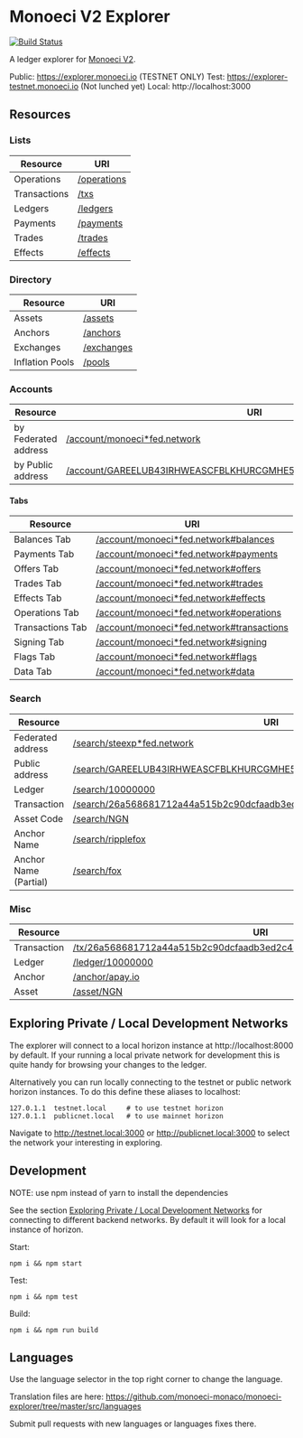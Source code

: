 # Monoeci V2 Explorer

[![Build Status](https://travis-ci.org/monoeci-monaco/monoeci-explorer.svg?branch=master)](https://travis-ci.org/monoeci-monaco/monoeci-explorer)

A ledger explorer for [Monoeci V2](https://www.monoeci.io).

Public: https://explorer.monoeci.io (TESTNET ONLY)
Test: https://explorer-testnet.monoeci.io (Not lunched yet)
Local: http://localhost:3000

## Resources

### Lists

| Resource     | URI                                          |
| ------------ | -------------------------------------------- |
| Operations   | [/operations](https://explorer.monoeci.io/operations) |
| Transactions | [/txs](https://explorer.monoeci.io/txs)               |
| Ledgers      | [/ledgers](https://explorer.monoeci.io/ledgers)       |
| Payments     | [/payments](https://explorer.monoeci.io/payments)     |
| Trades       | [/trades](https://explorer.monoeci.io/trades)         |
| Effects      | [/effects](https://explorer.monoeci.io/effects)       |

### Directory

| Resource        | URI                                        |
| --------------- | ------------------------------------------ |
| Assets          | [/assets](https://explorer.monoeci.io/assets)       |
| Anchors         | [/anchors](https://explorer.monoeci.io/anchors)     |
| Exchanges       | [/exchanges](https://explorer.monoeci.io/exchanges) |
| Inflation Pools | [/pools](https://explorer.monoeci.io/pools)         |

### Accounts

| Resource             | URI                                                                                                                                                      |
| -------------------- | -------------------------------------------------------------------------------------------------------------------------------------------------------- |
| by Federated address | [/account/monoeci\*fed.network](https://explorer.monoeci.io/account/monoeci*fed.network)                                                                          |
| by Public address    | [/account/GAREELUB43IRHWEASCFBLKHURCGMHE5IF6XSE7EXDLACYHGRHM43RFOX](https://explorer.monoeci.io/account/GAREELUB43IRHWEASCFBLKHURCGMHE5IF6XSE7EXDLACYHGRHM43RFOX) |

#### Tabs

| Resource         | URI                                                                                                       |
| ---------------- | --------------------------------------------------------------------------------------------------------- |
| Balances Tab     | [/account/monoeci\*fed.network#balances](https://explorer.monoeci.io/account/monoeci*fed.network#balances)         |
| Payments Tab     | [/account/monoeci\*fed.network#payments](https://explorer.monoeci.io/account/monoeci*fed.network#payments)         |
| Offers Tab       | [/account/monoeci\*fed.network#offers](https://explorer.monoeci.io/account/monoeci*fed.network#offers)             |
| Trades Tab       | [/account/monoeci\*fed.network#trades](https://explorer.monoeci.io/account/monoeci*fed.network#trades)             |
| Effects Tab      | [/account/monoeci\*fed.network#effects](https://explorer.monoeci.io/account/monoeci*fed.network#effects)           |
| Operations Tab   | [/account/monoeci\*fed.network#operations](https://explorer.monoeci.io/account/monoeci*fed.network#operations)     |
| Transactions Tab | [/account/monoeci\*fed.network#transactions](https://explorer.monoeci.io/account/monoeci*fed.network#transactions) |
| Signing Tab      | [/account/monoeci\*fed.network#signing](https://explorer.monoeci.io/account/monoeci*fed.network#signing)           |
| Flags Tab        | [/account/monoeci\*fed.network#flags](https://explorer.monoeci.io/account/monoeci*fed.network#flags)               |
| Data Tab         | [/account/monoeci\*fed.network#data](https://explorer.monoeci.io/account/monoeci*fed.network#data)                  |

### Search

| Resource              | URI                                                                                                                                                                    |
| --------------------- | ---------------------------------------------------------------------------------------------------------------------------------------------------------------------- |
| Federated address     | [/search/steexp\*fed.network](https://explorer.monoeci.io/search/steexp*fed.network)                                                                                            |
| Public address        | [/search/GAREELUB43IRHWEASCFBLKHURCGMHE5IF6XSE7EXDLACYHGRHM43RFOX](https://explorer.monoeci.io/search/GAREELUB43IRHWEASCFBLKHURCGMHE5IF6XSE7EXDLACYHGRHM43RFOX)                 |
| Ledger                | [/search/10000000](https://explorer.monoeci.io/search/10000000)                                                                                                                 |
| Transaction           | [/search/26a568681712a44a515b2c90dcfaadb3ed2c40dc60254638407937bee4767071](https://explorer.monoeci.io/search/26a568681712a44a515b2c90dcfaadb3ed2c40dc60254638407937bee4767071) |
| Asset Code            | [/search/NGN](https://explorer.monoeci.io/search/NGN)                                                                                                                           |
| Anchor Name           | [/search/ripplefox](https://explorer.monoeci.io/search/ripplefox)                                                                                                               |
| Anchor Name (Partial) | [/search/fox](https://explorer.monoeci.io/search/fox)                                                                                                                           |

### Misc

| Resource    | URI                                                                                                                                                            |
| ----------- | -------------------------------------------------------------------------------------------------------------------------------------------------------------- |
| Transaction | [/tx/26a568681712a44a515b2c90dcfaadb3ed2c40dc60254638407937bee4767071](https://explorer.monoeci.io/tx/26a568681712a44a515b2c90dcfaadb3ed2c40dc60254638407937bee4767071) |
| Ledger      | [/ledger/10000000](https://explorer.monoeci.io/ledger/10000000)                                                                                                         |
| Anchor      | [/anchor/apay.io](https://explorer.monoeci.io/anchor/apay.io)                                                                                                           |
| Asset       | [/asset/NGN](https://explorer.monoeci.io/asset/NGN)                                                                                                                     |

## Exploring Private / Local Development Networks<a name="private-networks"></a>

The explorer will connect to a local horizon instance at http://localhost:8000 by default. If your running a local private network for development this is quite handy for browsing your changes to the ledger.

Alternatively you can run locally connecting to the testnet or public network horizon instances. To do this define these aliases to localhost:

```
127.0.1.1  testnet.local     # to use testnet horizon
127.0.1.1  publicnet.local   # to use mainnet horizon
```

Navigate to http://testnet.local:3000 or http://publicnet.local:3000 to select the network your interesting in exploring.

## Development

NOTE: use npm instead of yarn to install the dependencies

See the section [Exploring Private / Local Development Networks](#private-networks) for connecting to different backend networks. By default it will look for a local instance of horizon.

Start:

```
npm i && npm start
```

Test:

```
npm i && npm test
```

Build:

```
npm i && npm run build
```

## Languages

Use the language selector in the top right corner to change the language.

Translation files are here:
https://github.com/monoeci-monaco/monoeci-explorer/tree/master/src/languages

Submit pull requests with new languages or languages fixes there.
